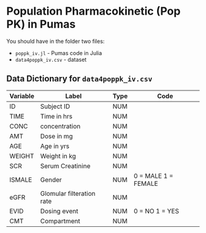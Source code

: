 # Population Pharmacokinetic (Pop PK) in Pumas

You should have in the folder two files:

- `poppk_iv.jl` - Pumas code in Julia
- `data4poppk_iv.csv` - dataset

## Data Dictionary for `data4poppk_iv.csv`

| Variable | Label                     | Type | Code                |
|----------|---------------------------|------|---------------------|
| ID       | Subject ID                | NUM  |                     |
| TIME     | Time in hrs               | NUM  |                     |
| CONC     | concentration             | NUM  |                     |
| AMT      | Dose in mg                | NUM  |                     |
| AGE      | Age in yrs                | NUM  |                     |
| WEIGHT   | Weight in kg              | NUM  |                     |
| SCR      | Serum Creatinine          | NUM  |                     |
| ISMALE   | Gender                    | NUM  | 0 = MALE 1 = FEMALE |
| eGFR     | Glomular filteration rate | NUM  |                     |
| EVID     | Dosing event              | NUM  | 0 = NO 1 = YES      |
| CMT      | Compartment               | NUM  |                     |
